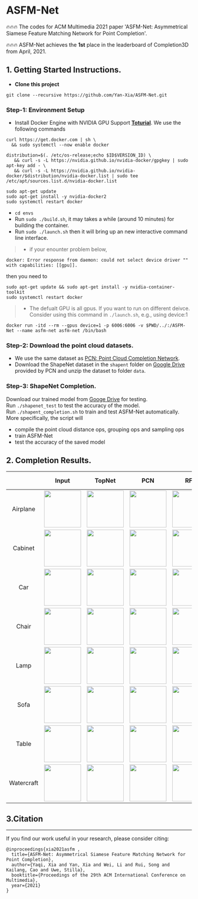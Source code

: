 # ASFM-Net
🔥🔥🔥 The codes for ACM Multimedia 2021 paper 'ASFM-Net: Asymmetrical Siamese Feature Matching Network for Point Completion'. 

🔥🔥🔥 ASFM-Net achieves the **1st** place in the leaderboard of Completion3D from April, 2021. 

## 1. Getting Started Instructions.
+ **Clone this project**
```
git clone --recursive https://github.com/Yan-Xia/ASFM-Net.git
```
### **Step-1: Environment Setup** 
+ Install Docker Engine with NVIDIA GPU Support **[Toturial](https://docs.nvidia.com/datacenter/cloud-native/container-toolkit/install-guide.html#docker)**. We use the following commands
```
curl https://get.docker.com | sh \
  && sudo systemctl --now enable docker

distribution=$(. /etc/os-release;echo $ID$VERSION_ID) \
   && curl -s -L https://nvidia.github.io/nvidia-docker/gpgkey | sudo apt-key add - \
   && curl -s -L https://nvidia.github.io/nvidia-docker/$distribution/nvidia-docker.list | sudo tee /etc/apt/sources.list.d/nvidia-docker.list

sudo apt-get update
sudo apt-get install -y nvidia-docker2
sudo systemctl restart docker
```
+ `cd envs` 
+ Run `sudo ./build.sh`, it may takes a while (around 10 minutes) for building the container.
+ Run `sudo ./launch.sh` then it will bring up an new interactive command line interface.
> + if your enounter problem below,
```
docker: Error response from daemon: could not select device driver "" with capabilities: [[gpu]].
```
then you need to 
```
sudo apt-get update && sudo apt-get install -y nvidia-container-toolkit
sudo systemctl restart docker
```
> + The defualt GPU is all gpus. If you want to run on different deivce. Consider using this command in `./launch.sh`, e.g., using device:1
>  
```
docker run -itd --rm --gpus device=1 -p 6006:6006 -v $PWD/../:/ASFM-Net --name asfm-net asfm-net /bin/bash
```
### **Step-2: Download the point cloud datasets.**
+ We use the same dataset as [PCN: Point Cloud Completion Network](https://arxiv.org/abs/1808.00671).
+ Download the ShapeNet dataset in the `shapent` folder on [Google Drive](https://drive.google.com/drive/folders/1Y_tx3lrA2ivvM-bGxRO-TvbVBE8HoNPu) provided by PCN and unzip the dataset to folder `data`.
### **Step-3: ShapeNet Completion.**
Download our trained model from [Googe Drive](https://drive.google.com/drive/folders/1r8x6jq1QCWJ9fvep604nMkexykqQGpT0?usp=sharing) for testing.  
Run `./shapenet_test` to test the accuracy of the model.   
Run `./shapent_completion.sh` to train and test ASFM-Net automatically. More specifically, the script will
+ compile the point cloud distance ops, grouping ops and sampling ops  
+ train ASFM-Net
+ test the accuracy of the saved model

 ## 2. Completion Results.
|            |                            Input                             |                            TopNet                            |                             PCN                              |                             RFA                              |                           ASFM-Net                           |                         Ground Truth                         |
| :--------: | :----------------------------------------------------------: | :----------------------------------------------------------: | :----------------------------------------------------------: | :----------------------------------------------------------: | :----------------------------------------------------------: | :----------------------------------------------------------: |
|  Airplane  | <img src="https://media.giphy.com/media/BwuglRouFr0m7PFIvp/giphy.gif" width="100"> | <img src=https://media.giphy.com/media/O95xLKJ5mRaEH7c23M/giphy.gif width="100"> | <img src="https://media.giphy.com/media/okbXGXRU1KtJVcwqbT/giphy.gif" width="100"> | <img src="https://media.giphy.com/media/lD560QbTlowMwu3HPp/giphy.gif" width="100"> | <img src="https://media.giphy.com/media/KierHhUIvxOXV7M11F/giphy.gif" width="100"> | <img src="https://media.giphy.com/media/LbVrAxfkLDZzQNkFdq/giphy.gif" width="100"> |
|  Cabinet   | <img src="https://media.giphy.com/media/bWFx9wSN0rHDcchmaR/giphy.gif" width="100"> | <img src="https://media.giphy.com/media/hFs6bpa20wbYXiB8Mw/giphy.gif" width="100"> | <img src="https://media.giphy.com/media/Q4AyvG6zmETUAdiOfv/giphy.gif" width="100"> | <img src="https://media.giphy.com/media/a8j10mxICEDAqp5Zic/giphy.gif" width="100"> | <img src="https://media.giphy.com/media/Zjs3hM5Vlv8rxR7uTu/giphy.gif" width="100"> | <img src="https://media.giphy.com/media/Nfltt5WAT60K1jvDZq/giphy.gif" width="100"> |
|    Car     | <img src="https://media.giphy.com/media/jIR9NTY9juedzE6rJv/giphy.gif" width="100"> | <img src="https://media.giphy.com/media/IPsgasO6BM4wTVNB3K/giphy.gif" width="100"> | <img src="https://media.giphy.com/media/JPsg9pnP4hTPpZZ3pT/giphy.gif" width="100"> | <img src="https://media.giphy.com/media/AYLDultVEaydAzt8Kx/giphy.gif" width="100"> | <img src="https://media.giphy.com/media/opcWCY7lL73HaJNQh4/giphy.gif" width="100"> | <img src="https://media.giphy.com/media/INGnIpNZzjqtk6Evjs/giphy.gif" width="100"> |
|   Chair    | <img src="https://media.giphy.com/media/83Kq8O4gzftrINisk3/giphy.gif" width="100"> | <img src="https://media.giphy.com/media/vt83rCObKnwAXt44u4/giphy.gif" width="100"> | <img src="https://media.giphy.com/media/EojmZeRpNF6sm2RqBA/giphy.gif" width="100"> | <img src="https://media.giphy.com/media/inNTaK6L8BAiofrfvH/giphy.gif" width="100"> | <img src="https://media.giphy.com/media/k6S9gyIBu9YqyomplF/giphy.gif" width="100"> | <img src="https://media.giphy.com/media/D21kTahYDkzIGOEiS1/giphy.gif" width="100"> |
|    Lamp    | <img src="https://media.giphy.com/media/KMKucLVw5QcSbSvaoM/giphy.gif" width="100"> | <img src="https://media.giphy.com/media/qqRUfkCpCITiL987ht/giphy.gif" width="100"> | <img src="https://media.giphy.com/media/5O1dYxQCxur24rMgQK/giphy.gif" width="100"> | <img src="https://media.giphy.com/media/KPMooJPWLXjINQJgsh/giphy.gif" width="100"> | <img src="https://media.giphy.com/media/KdkSNUnlJtn6ortbuZ/giphy.gif" width="100"> | <img src="https://media.giphy.com/media/F7HiwV3dXee2cAg3Jm/giphy.gif" width="100"> |
|    Sofa    | <img src="https://media.giphy.com/media/Fsd573x4JiPNh5JwTH/giphy.gif" width="100"> | <img src="https://media.giphy.com/media/I9MB3lhX4o3nvFuGWN/giphy.gif" width="100"> | <img src="https://media.giphy.com/media/xF0VbZLZ2fAk4m3BiM/giphy.gif" width="100"> | <img src="https://media.giphy.com/media/8Qs8IkLoFy8XtLLA8K/giphy.gif" width="100"> | <img src="https://media.giphy.com/media/GhxgOC7cvbHJrQlTpv/giphy.gif" width="100"> | <img src="https://media.giphy.com/media/kHXDof9xXO1DqfBN4C/giphy.gif" width="100"> |
|   Table    | <img src="https://media.giphy.com/media/in7Rxi29QK0lvxDVtr/giphy.gif" width="100"> | <img src="https://media.giphy.com/media/Pnl8X6c9RSoYiStbLn/giphy.gif" width="100"> | <img src="https://media.giphy.com/media/ibGhm0uyDGSQApdrvB/giphy.gif" width="100"> | <img src="https://media.giphy.com/media/o9zLjH8VJqP5xRvzED/giphy.gif" width="100"> | <img src="https://media.giphy.com/media/Qr5iZHViIXruDhFxVZ/giphy.gif" width="100"> | <img src="https://media.giphy.com/media/Cuxi11w0UYSGBcdPpJ/giphy.gif" width="100"> |
| Watercraft | <img src="https://media.giphy.com/media/vvi1LhMoeZD37D0EHD/giphy.gif" width="100"> | <img src="https://media.giphy.com/media/8datRP61I2YfFX64ns/giphy.gif" width="100"> | <img src="https://media.giphy.com/media/2vajWS3M5rY1aaaiqc/giphy.gif" width="100"> | <img src="https://media.giphy.com/media/bzqqDBvufaVgZfb2Sg/giphy.gif" width="100"> | <img src="https://media.giphy.com/media/ET5p8X4tuKE5PPlMHc/giphy.gif" width="100"> | <img src="https://media.giphy.com/media/LrQrGRd6tL18h4LiUz/giphy.gif" width="100"> |



## 3.Citation

------

If you find our work useful in your research, please consider citing:

```
@inproceedings{xia2021asfm ,
  title={ASFM-Net: Asymmetrical Siamese Feature Matching Network for Point Completion},
  author={Yaqi, Xia and Yan, Xia and Wei, Li and Rui, Song and Kailang, Cao and Uwe, Stilla},
  booktitle={Proceedings of the 29th ACM International Conference on Multimedia},
  year={2021}
}
```

